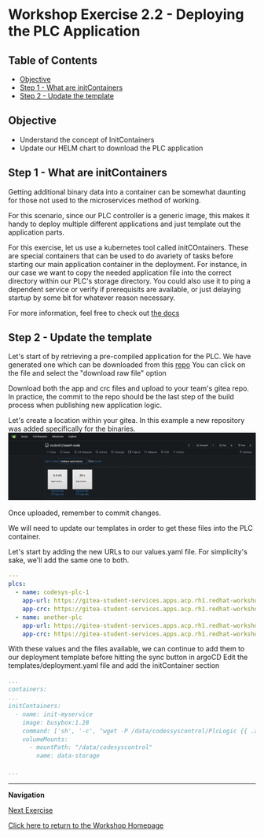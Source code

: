 # Workshop Exercise 2.2 -  Deploying the PLC Application

## Table of Contents

* [Objective](#objective)
* [Step 1 - What are initContainers](#step-1---what-are-initcontainers)
* [Step 2 - Update the template](#step-2---update-the-template)


## Objective

* Understand the concept of InitContainers
* Update our HELM chart to download the PLC application


## Step 1 - What are initContainers
Getting additional binary data into a container can be somewhat daunting for those not used to the microservices method of working.

For this scenario, since our PLC controller is a generic image, this makes it handy to deploy multiple different applications and just template out the application parts.

For this exercise, let us use a kubernetes tool called initCOntainers.
These are special containers that can be used to do avariety of tasks before starting our main application container in the deployment.
For instance, in our case we want to copy the needed application file into the correct directory within our PLC's storage directory.
You could also use it to ping a dependent service or verify if prerequisits are available, or just delaying startup by some bit for whatever reason necessary.

For more information, feel free to check out [the docs](https://kubernetes.io/docs/concepts/workloads/pods/init-containers/)

## Step 2 - Update the template
Let's start of by retrieving a pre-compiled application for the PLC.
We have generated one which can be downloaded from this [repo](https://github.com/redhat-manufacturing/device-edge-workshops/tree/3dc6955f38164aecb030e6ff256f07218127059b/exercises/acp_existing_nextgen/codesys/2.1-deploying-plc-application/application)
You can click on the file and select the "download raw file" option

Download both the app and crc files and upload to your team's gitea repo.
In practice, the commit to the repo should be the last step of the build process when publishing new application logic.

Let's create a location within your gitea. In this example a new repository was added specifically for the binaries.
![Application Binaries In Gitea](../.images/gitea-app-binaries.png)

Once uploaded, remember to commit changes.

We will need to update our templates in order to get these files into the PLC container.

Let's start by adding the new URLs to our values.yaml file. For simplicity's sake, we'll add the same one to both.
```yaml
---
plcs:
  - name: codesys-plc-1
    app-url: https://gitea-student-services.apps.acp.rh1.redhat-workshops.com/student3/team1-code/src/commit/8172ee9afe44ffdd59e3c0e61461e1dbd86c4c0c/Application.app
    app-crc: https://gitea-student-services.apps.acp.rh1.redhat-workshops.com/student3/team1-code/src/commit/8172ee9afe44ffdd59e3c0e61461e1dbd86c4c0c/Application.crc
  - name: another-plc
    app-url: https://gitea-student-services.apps.acp.rh1.redhat-workshops.com/student3/team1-code/src/commit/8172ee9afe44ffdd59e3c0e61461e1dbd86c4c0c/Application.app
    app-crc: https://gitea-student-services.apps.acp.rh1.redhat-workshops.com/student3/team1-code/src/commit/8172ee9afe44ffdd59e3c0e61461e1dbd86c4c0c/Application.crc

```

With these values and the files available, we can continue to add them to our deployment template before hitting the sync button in argoCD
Edit the templates/deployment.yaml file and add the initContainer section

```yaml
...
containers:
...
initContainers:
  - name: init-myservice
    image: busybox:1.28
    command: ['sh', '-c', "wget -P /data/codessyscontrol/PlcLogic {{ .app-url }} ; sleep 10; done"]
    volumeMounts:
      - mountPath: "/data/codesyscontrol"
        name: data-storage
    
...
```


---
**Navigation**

[Next Exercise](../2.2-creating-plc-config/)

[Click here to return to the Workshop Homepage](../../README.md)
